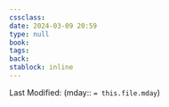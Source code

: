 ```yaml
---
cssclass: 
date: 2024-03-09 20:59
type: null
book: 
tags: 
back:
stablock: inline
---
```

Last Modified: (mday:: `= this.file.mday`)

